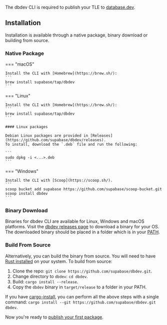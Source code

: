 The dbdev CLI is required to publish your TLE to [database.dev](https://database.dev/).

## Installation

Installation is available through a native package, binary download or building from source.

### Native Package

=== "macOS"

    Install the CLI with [Homebrew](https://brew.sh/):
    ```
    brew install supabase/tap/dbdev
    ```

=== "Linux"

    Install the CLI with [Homebrew](https://brew.sh/):
    ```
    brew install supabase/tap/dbdev
    ```

    #### Linux packages

    Debian Linux packages are provided in [Releases](https://github.com/supabase/dbdev/releases).
    To install, download the `.deb` file and run the following:

    ```
    sudo dpkg -i <...>.deb
    ```

=== "Windows"

    Install the CLI with [Scoop](https://scoop.sh/).
    ```
    scoop bucket add supabase https://github.com/supabase/scoop-bucket.git
    scoop install dbdev
    ```

### Binary Download

Binaries for dbdev CLI are available for Linux, Windows and macOS platforms. Visit the [dbdev releases page](https://github.com/supabase/dbdev/releases) to download a binary for your OS. The downloaded binary should be placed in a folder which is in your [PATH](<https://en.wikipedia.org/wiki/PATH_(variable)>).

### Build From Source

Alternatively, you can build the binary from source. You will need to have [Rust installed](https://www.rust-lang.org/tools/install) on your system. To build from source:

1. Clone the repo: `git clone https://github.com/supabase/dbdev.git`.
2. Change directory to `dbdev`: `cd dbdev`.
3. Build: `cargo install --release`.
4. Copy the `dbdev` binary in `target/release` to a folder in your PATH.

If you have [cargo-install](https://doc.rust-lang.org/cargo/commands/cargo-install.html), you can perform all the above steps with a single command: `cargo install --git https://github.com/supabase/dbdev.git dbdev`.

Now you're ready to [publish your first package](publish-extension.md).
